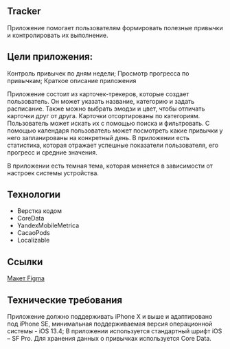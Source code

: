 ## Tracker
Приложение помогает пользователям формировать полезные привычки и контролировать их выполнение.

## Цели приложения:

Контроль привычек по дням недели;
Просмотр прогресса по привычкам;
Краткое описание приложения

Приложение состоит из карточек-трекеров, которые создает пользователь. Он может указать название, категорию и задать расписание. Также можно выбрать эмодзи и цвет, чтобы отличать карточки друг от друга.
Карточки отсортированы по категориям. Пользователь может искать их с помощью поиска и фильтровать.
С помощью календаря пользователь может посмотреть какие привычки у него запланированы на конкретный день.
В приложении есть статистика, которая отражает успешные показатели пользователя, его прогресс и средние значения.

В приложении есть темная тема, которая меняется в зависимости от настроек системы устройства.

## Технологии
 - Верстка кодом
 - CoreData
 - YandexMobileMetrica
 - CacaoPods
 - Localizable

## Ссылки
 [Макет Figma](https://www.figma.com/file/owAO4CAPTJdpM1BZU5JHv7/Tracker-(YP)?t=SZDLmkWeOPX4y6mp-0)

## Технические требования

Приложение должно поддерживать iPhone X и выше и адаптировано под iPhone SE, минимальная поддерживаемая версия операционной системы - iOS 13.4;
В приложении используется стандартный шрифт iOS – SF Pro.
Для хранения данных о привычках используется Core Data.

